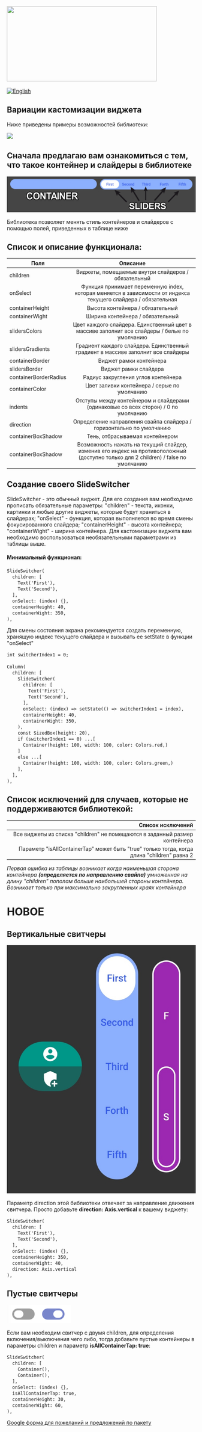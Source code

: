 <img src="https://user-images.githubusercontent.com/36012868/130392291-52b82b9b-fd52-424b-ba5a-b7630e9cf343.png" data-canonical-src="https://user-images.githubusercontent.com/36012868/130392291-52b82b9b-fd52-424b-ba5a-b7630e9cf343.png" height="200" width=400/>

[![English](https://img.shields.io/badge/Language-English-blue?style=plastic)](README.md)

## Вариации кастомизации виджета

Ниже приведены примеры возможностей библиотеки:

![](.github/switchers_example.gif)

## Сначала предлагаю вам ознакомиться с тем, что такое контейнер и слайдеры в библиотеке

![](.github/container_sliders.png)

Библиотека позволяет менять стиль контейнеров и слайдеров с помощью полей, приведенных в таблице ниже

## Список и описание функционала:

| Поля                  | Описание                                         |
| --------------------- |:------------------------------------------------:|
| children              | Виджеты, помещаемые внутри слайдеров / обязательный |
| onSelect              | Функция принимает переменную index, которая меняется в зависимости от индекса текущего слайдера / обязательная|
| containerHeight       | Высота контейнера / обязательный |
| containerWight        | Ширина контейнера / обязательный |
| slidersColors         | Цвет каждого слайдера. Единственный цвет в массиве заполнит все слайдеры / белые по умолчанию |
| slidersGradients      | Градиент каждого слайдера. Единственный градиент в массиве заполнит все слайдеры |
| containerBorder       | Виджет рамки контейнера |
| slidersBorder         | Виджет рамки слайдера |
| containerBorderRadius | Радиус закругления углов контейнера |
| containerColor        | Цвет заливки контейнера / серые по умолчанию |
| indents               | Отступы между контейнером и слайдерами (одинаковые со всех сторон) / 0 по умолчанию |
| direction             | Определение направления свайпа слайдера / горизонтально по умолчанию |
| containerBoxShadow    | Тень, отбрасываемая контейнером |
| containerBoxShadow    | Возможность нажать на текущий слайдер, изменив его индекс на противоположный (доступно только для 2 children) / false по умолчанию |

## Создание своего SlideSwitcher

SlideSwitcher - это обычный виджет. Для его создания вам необходимо прописать обязательные параметры:
"children" - текста, иконки, картинки и любые другие виджеты, которые будут храниться в слайдерах;
"onSelect" - функция, которая выполняется во время смены фокусированного слайдера;
"containerHeight" - высота контейнера; "containerWight" - ширина контейнера. Для кастомизации виджета
вам необходимо воспользоваться необязательными параметрами из таблицы выше.

#### Минимальный функционал:

```
SlideSwitcher(
  children: [
    Text('First'),
    Text('Second'),
  ],
  onSelect: (index) {},
  containerHeight: 40,
  containerWight: 350,
),
```

Для смены состояния экрана рекомендуется создать переменную, хранящую индекс текущего слайдера и вызывать ее setState
в функции "onSelect"

```
int switcherIndex1 = 0;

Column(
  children: [
    SlideSwitcher(
      children: [
        Text('First'),
        Text('Second'),
      ],
      onSelect: (index) => setState(() => switcherIndex1 = index),
      containerHeight: 40,
      containerWight: 350,
    ),
    const SizedBox(height: 20),
    if (switcherIndex1 == 0) ...[
      Container(height: 100, width: 100, color: Colors.red,)
    ]
    else ...[
      Container(height: 100, width: 100, color: Colors.green,)
    ],
  ],
),
```

## Список исключений для случаев, которые не поддерживаются библиотекой:

| Список исключений |
| ------------:|
| Все виджеты из списка "children" не помещаются в заданный размер контейнера |
| Параметр "isAllContainerTap" может быть "true" только тогда, когда длина "children" равна 2 |

*Первая ошибка из таблицы возникает когда наименьшая сторона контейнера*
***(определяется по направлению свайпа)***
*умноженная на длину "children" пополам больше наибольшей стороны контейнера.*
*Возникает только при максимально закругленных краях контейнера*

# НОВОЕ
## Вертикальные свитчеры

![](.github/vertical_switchers.png)

Параметр direction этой библиотеки отвечает за направление движения свитчера.
Просто добавьте **direction: Axis.vertical** к вашему виджету:

```
SlideSwitcher(
  children: [
    Text('First'),
    Text('Second'),
  ],
  onSelect: (index) {},
  containerHeight: 350,
  containerWight: 40,
  direction: Axis.vertical
),
```

## Пустые свитчеры

![](.github/switch_on.png)

Если вам необходим свитчер с двумя children, для определения включения/выключения чего либо, тогда
добавьте пустые контейнеры в параметры children и параметр **isAllContainerTap: true**:

```
SlideSwitcher(
  children: [
    Container(),
    Container(),
  ],
  onSelect: (index) {},
  isAllContainerTap: true,
  containerHeight: 30,
  containerWight: 60,
),
```

[Google форма для пожеланий и предложений по пакету](https://forms.gle/3Hghayy4yTnj1mjt7)